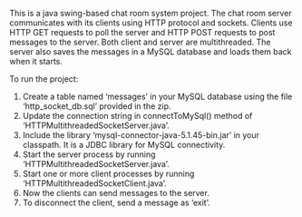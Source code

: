 This is a java swing-based chat room system project. The chat room server communicates with its clients using HTTP protocol and sockets. Clients use HTTP GET requests to poll the server and HTTP POST requests to post messages to the server. Both client and server are multithreaded. The server also saves the messages in a MySQL database and loads them back when it starts.

To run the project:
1)	Create a table named ‘messages’ in your MySQL database using the file ‘http_socket_db.sql’ provided in the zip.
2)	Update the connection string in connectToMySql() method of ‘HTTPMultithreadedSocketServer.java’.
3)	Include the library ‘mysql-connector-java-5.1.45-bin.jar’ in your classpath. It is a JDBC library for MySQL connectivity.
4)	Start the server process by running ‘HTTPMultithreadedSocketServer.java’.
5)	Start one or more client processes by running ‘HTTPMultithreadedSocketClient.java’.
6)	Now the clients can send messages to the server.
7)	To disconnect the client, send a message as ‘exit’.
